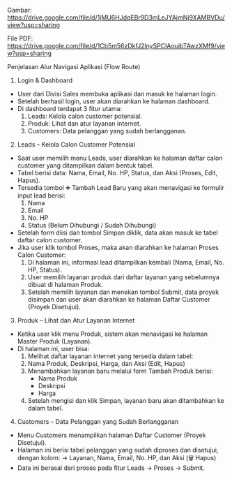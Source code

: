 Gambar: https://drive.google.com/file/d/1jMU6HJdqEBr9D3mLeJYAjmNj9XAMBVDu/view?usp=sharing

File PDF: https://drive.google.com/file/d/1Cb5m56zDkfJ2lnySPCIAouibTAwzXMf9/view?usp=sharing

Penjelasan Alur Navigasi Aplikasi (Flow Route)
1. Login & Dashboard
- User dari Divisi Sales membuka aplikasi dan masuk ke halaman login.
- Setelah berhasil login, user akan diarahkan ke halaman dashboard.
- Di dashboard terdapat 3 fitur utama:
   1. Leads: Kelola calon customer potensial.
   2. Produk: Lihat dan atur layanan internet.
   3. Customers: Data pelanggan yang sudah berlangganan.

2. Leads – Kelola Calon Customer Potensial
- Saat user memilih menu Leads, user diarahkan ke halaman daftar calon customer yang ditampilkan dalam bentuk tabel.
- Tabel berisi data: Nama, Email, No. HP, Status, dan Aksi (Proses, Edit, Hapus).
- Tersedia tombol ➕ Tambah Lead Baru yang akan menavigasi ke formulir input lead berisi:
  1. Nama
  2. Email
  3. No. HP
  4. Status (Belum Dihubungi / Sudah Dihubungi)
- Setelah form diisi dan tombol Simpan diklik, data akan masuk ke tabel daftar calon customer.
- Jika user klik tombol Proses, maka akan diarahkan ke halaman Proses Calon Customer:
  1. Di halaman ini, informasi lead ditampilkan kembali (Nama, Email, No. HP, Status).
  2. User memilih layanan produk dari daftar layanan yang sebelumnya dibuat di halaman Produk.
  3. Setelah memilih layanan dan menekan tombol Submit, data proyek disimpan dan user akan diarahkan ke halaman Daftar Customer (Proyek Disetujui).

3. Produk – Lihat dan Atur Layanan Internet
- Ketika user klik menu Produk, sistem akan menavigasi ke halaman Master Produk (Layanan).
- Di halaman ini, user bisa:
  1. Melihat daftar layanan internet yang tersedia dalam tabel:
  2. Nama Produk, Deskripsi, Harga, dan Aksi (Edit, Hapus)
  3. Menambahkan layanan baru melalui form Tambah Produk berisi:
     - Nama Produk
     - Deskripsi
     - Harga
  4. Setelah mengisi dan klik Simpan, layanan baru akan ditambahkan ke dalam tabel.

4. Customers – Data Pelanggan yang Sudah Berlangganan
- Menu Customers menampilkan halaman Daftar Customer (Proyek Disetujui).
- Halaman ini berisi tabel pelanggan yang sudah diproses dan disetujui, dengan kolom:
  -> Layanan, Nama, Email, No. HP, dan Aksi (🗑 Hapus)
- Data ini berasal dari proses pada fitur Leads → Proses → Submit.

